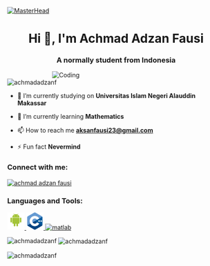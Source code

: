 [![MasterHead](https://images-wixmp-ed30a86b8c4ca887773594c2.wixmp.com/f/86d2c00d-1304-40ff-bd92-daadb4ceb214/demlpuk-fafd2422-9eed-4840-a541-8509d6f10ef9.gif?token=eyJ0eXAiOiJKV1QiLCJhbGciOiJIUzI1NiJ9.eyJzdWIiOiJ1cm46YXBwOjdlMGQxODg5ODIyNjQzNzNhNWYwZDQxNWVhMGQyNmUwIiwiaXNzIjoidXJuOmFwcDo3ZTBkMTg4OTgyMjY0MzczYTVmMGQ0MTVlYTBkMjZlMCIsIm9iaiI6W1t7InBhdGgiOiJcL2ZcLzg2ZDJjMDBkLTEzMDQtNDBmZi1iZDkyLWRhYWRiNGNlYjIxNFwvZGVtbHB1ay1mYWZkMjQyMi05ZWVkLTQ4NDAtYTU0MS04NTA5ZDZmMTBlZjkuZ2lmIn1dXSwiYXVkIjpbInVybjpzZXJ2aWNlOmZpbGUuZG93bmxvYWQiXX0.wWkADGRMFPUkMzvDyifwKORmZrTqc4zqPuXitczbqgo)](https://rishavchanda.io)

<h1 align="center">Hi 👋, I'm Achmad Adzan Fausi</h1>
<h3 align="center">A normally student from Indonesia</h3>
<img align="right" alt="Coding" width="400" src="https://camo.githubusercontent.com/40165a147c3dcea0fa1db780bb533fc5f98546ccfb9d5d05ddb2f429277f5348/68747470733a2f2f616e616c7974696373696e6469616d61672e636f6d2f77702d636f6e74656e742f75706c6f6164732f323031382f31322f646576656c6f7065722d6472696262626c652e676966">

<p align="left"> <img src="https://komarev.com/ghpvc/?username=achmadadzanf&label=Profile%20views&color=0e75b6&style=flat" alt="achmadadzanf" /> </p>

- 🔭 I’m currently studying on **Universitas Islam Negeri Alauddin Makassar**

- 🌱 I’m currently learning **Mathematics**

- 📫 How to reach me **aksanfausi23@gmail.com**

- ⚡ Fun fact **Nevermind**

<h3 align="left">Connect with me:</h3>
<p align="left">
<a href="https://www.youtube.com/c/achmad adzan fausi" target="blank"><img align="center" src="https://raw.githubusercontent.com/rahuldkjain/github-profile-readme-generator/master/src/images/icons/Social/youtube.svg" alt="achmad adzan fausi" height="30" width="40" /></a>
</p>

<h3 align="left">Languages and Tools:</h3>
<p align="left"> <a href="https://developer.android.com" target="_blank" rel="noreferrer"> <img src="https://raw.githubusercontent.com/devicons/devicon/master/icons/android/android-original-wordmark.svg" alt="android" width="40" height="40"/> </a> <a href="https://www.w3schools.com/cpp/" target="_blank" rel="noreferrer"> <img src="https://raw.githubusercontent.com/devicons/devicon/master/icons/cplusplus/cplusplus-original.svg" alt="cplusplus" width="40" height="40"/> </a> <a href="https://www.mathworks.com/" target="_blank" rel="noreferrer"> <img src="https://upload.wikimedia.org/wikipedia/commons/2/21/Matlab_Logo.png" alt="matlab" width="40" height="40"/> </a> </p>

<p><img align="left" src="https://github-readme-stats.vercel.app/api/top-langs?username=achmadadzanf&show_icons=true&locale=en&layout=compact" alt="achmadadzanf" /></p>

<p>&nbsp;<img align="center" src="https://github-readme-stats.vercel.app/api?username=achmadadzanf&show_icons=true&locale=en" alt="achmadadzanf" /></p>

<p><img align="center" src="https://github-readme-streak-stats.herokuapp.com/?user=achmadadzanf&" alt="achmadadzanf" /></p>
